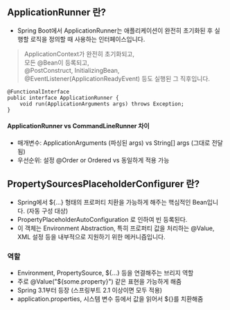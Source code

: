 ## ApplicationRunner 란?
 * Spring Boot에서 ApplicationRunner는 애플리케이션이 완전히 초기화된 후 실행할 로직을 정의할 때 사용하는 인터페이스입니다.
> ApplicationContext가 완전히 초기화되고,  
 모든 @Bean이 등록되고,  
 @PostConstruct, InitializingBean, @EventListener(ApplicationReadyEvent) 등도 실행된 그 직후입니다.
```
@FunctionalInterface
public interface ApplicationRunner {
    void run(ApplicationArguments args) throws Exception;
}
```

#### ApplicationRunner vs CommandLineRunner 차이
 * 매개변수: ApplicationArguments (파싱된 args)	vs String[] args (그대로 전달됨)
 * 우선순위: 설정 @Order or Ordered vs 동일하게 적용 가능


## PropertySourcesPlaceholderConfigurer 란?
 * Spring에서 ${...} 형태의 프로퍼티 치환을 가능하게 해주는 핵심적인 Bean입니다. (자동 구성 대상)
 * PropertyPlaceholderAutoConfiguration 로 인하여 빈 등록된다.
 * 이 객체는 Environment Abstraction, 특히 프로퍼티 값을 처리하는 @Value, XML 설정 등을 내부적으로 지원하기 위한 메커니즘입니다.
### 역할
 * Environment, PropertySource, ${...} 등을 연결해주는 브리지 역할
 * 주로 @Value("${some.property}") 같은 표현을 가능하게 해줌
 * Spring 3.1부터 등장 (스프링부트 2.1 이상이면 모두 적용)
 * application.properties, 시스템 변수 등에서 값을 읽어서 ${}를 치환해줌
